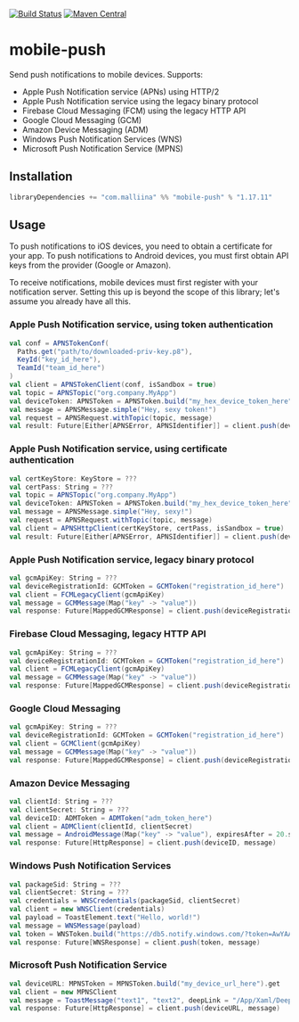 [![Build Status](https://travis-ci.org/malliina/mobile-push.svg?branch=master)](https://travis-ci.org/malliina/mobile-push)
[![Maven Central](https://img.shields.io/maven-central/v/com.malliina/mobile-push_2.12.svg)](https://search.maven.org/#search%7Cga%7C1%7Cg%3A%22com.malliina%22%20AND%20a%3A%22mobile-push_2.12%22)

# mobile-push

Send push notifications to mobile devices. Supports:

- Apple Push Notification service (APNs) using HTTP/2
- Apple Push Notification service using the legacy binary protocol
- Firebase Cloud Messaging (FCM) using the legacy HTTP API
- Google Cloud Messaging (GCM)
- Amazon Device Messaging (ADM)
- Windows Push Notification Services (WNS)
- Microsoft Push Notification Service (MPNS)

## Installation

```scala
libraryDependencies += "com.malliina" %% "mobile-push" % "1.17.11"
```

## Usage

To push notifications to iOS devices, you need to obtain a certificate for your app. To push notifications to Android
devices, you must first obtain API keys from the provider (Google or Amazon).

To receive notifications, mobile devices must first register with your notification server. Setting this up is beyond
the scope of this library; let's assume you already have all this.

### Apple Push Notification service, using token authentication

```scala
val conf = APNSTokenConf(
  Paths.get("path/to/downloaded-priv-key.p8"),
  KeyId("key_id_here"),
  TeamId("team_id_here")
)
val client = APNSTokenClient(conf, isSandbox = true)
val topic = APNSTopic("org.company.MyApp")
val deviceToken: APNSToken = APNSToken.build("my_hex_device_token_here").get
val message = APNSMessage.simple("Hey, sexy token!")
val request = APNSRequest.withTopic(topic, message)
val result: Future[Either[APNSError, APNSIdentifier]] = client.push(deviceToken, request)
```

### Apple Push Notification service, using certificate authentication

```scala
val certKeyStore: KeyStore = ???
val certPass: String = ???
val topic = APNSTopic("org.company.MyApp")
val deviceToken: APNSToken = APNSToken.build("my_hex_device_token_here").get
val message = APNSMessage.simple("Hey, sexy!")
val request = APNSRequest.withTopic(topic, message)
val client = APNSHttpClient(certKeyStore, certPass, isSandbox = true)
val result: Future[Either[APNSError, APNSIdentifier]] = client.push(deviceToken, request)
```

### Apple Push Notification service, legacy binary protocol

```scala
val gcmApiKey: String = ???
val deviceRegistrationId: GCMToken = GCMToken("registration_id_here")
val client = FCMLegacyClient(gcmApiKey)
val message = GCMMessage(Map("key" -> "value"))
val response: Future[MappedGCMResponse] = client.push(deviceRegistrationId, message)
```

### Firebase Cloud Messaging, legacy HTTP API

```scala
val gcmApiKey: String = ???
val deviceRegistrationId: GCMToken = GCMToken("registration_id_here")
val client = FCMLegacyClient(gcmApiKey)
val message = GCMMessage(Map("key" -> "value"))
val response: Future[MappedGCMResponse] = client.push(deviceRegistrationId, message)
```

### Google Cloud Messaging

```scala
val gcmApiKey: String = ???
val deviceRegistrationId: GCMToken = GCMToken("registration_id_here")
val client = GCMClient(gcmApiKey)
val message = GCMMessage(Map("key" -> "value"))
val response: Future[MappedGCMResponse] = client.push(deviceRegistrationId, message)
```

### Amazon Device Messaging

```scala
val clientId: String = ???
val clientSecret: String = ???
val deviceID: ADMToken = ADMToken("adm_token_here")
val client = ADMClient(clientId, clientSecret)
val message = AndroidMessage(Map("key" -> "value"), expiresAfter = 20.seconds)
val response: Future[HttpResponse] = client.push(deviceID, message)
```

### Windows Push Notification Services

```scala
val packageSid: String = ???
val clientSecret: String = ???
val credentials = WNSCredentials(packageSid, clientSecret)
val client = new WNSClient(credentials)
val payload = ToastElement.text("Hello, world!")
val message = WNSMessage(payload)
val token = WNSToken.build("https://db5.notify.windows.com/?token=AwYAAABq7aWo").get
val response: Future[WNSResponse] = client.push(token, message)
```

### Microsoft Push Notification Service

```scala
val deviceURL: MPNSToken = MPNSToken.build("my_device_url_here").get
val client = new MPNSClient
val message = ToastMessage("text1", "text2", deepLink = "/App/Xaml/DeepLinkPage.xaml?param=value", silent = true)
val response: Future[HttpResponse] = client.push(deviceURL, message)
```

